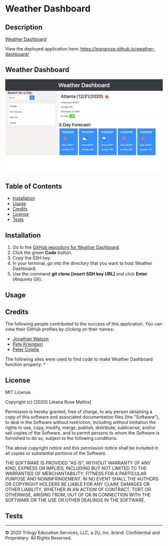 # Weather Dashboard
<!-- Badge goes here -->
## Description
[Weather Dashboard](https://jeanarose.github.io/weather-dashboard/) 

View the deployed application here: https://jeanarose.github.io/weather-dashboard/

## Weather Dashboard

![Screenshot of Weather Dashboard webpage.](assets/images/weather-dashboard-screenshot.png)

## Table of Contents 
* [Installation](#installation)
* [Usage](#usage)
* [Credits](#credits)
* [License](#license)
* [Tests](#tests)

## Installation
1. Go to the [GitHub repository for Weather Dashboard](https://github.com/jeanarose/weather-dashboard).
2. Click the green **Code** button.
3. Copy the SSH key.
4. In your terminal, go into the directory that you want to host Weather Dashboard. 
5. Use the command **git clone [insert SSH key URL]** and click **Enter** (*Requires Git*).

## Usage

## Credits
The following people contributed to the success of this application. You can view their GitHub profiles by clicking on their names:
* [Jonathan Watson](https://github.com/jonathanjwatson)
* [Pete Kriengsiri](https://github.com/pkriengsiri)
* [Peter Colella](https://github.com/petercolella)

The following sites were used to find code to make Weather Dashboard function properly:
* 

## License
MIT License

Copyright (c) [2020] [Jeana Rose Mathis]

Permission is hereby granted, free of charge, to any person obtaining a copy
of this software and associated documentation files (the "Software"), to deal
in the Software without restriction, including without limitation the rights
to use, copy, modify, merge, publish, distribute, sublicense, and/or sell
copies of the Software, and to permit persons to whom the Software is
furnished to do so, subject to the following conditions:

The above copyright notice and this permission notice shall be included in all
copies or substantial portions of the Software.

THE SOFTWARE IS PROVIDED "AS IS", WITHOUT WARRANTY OF ANY KIND, EXPRESS OR
IMPLIED, INCLUDING BUT NOT LIMITED TO THE WARRANTIES OF MERCHANTABILITY,
FITNESS FOR A PARTICULAR PURPOSE AND NONINFRINGEMENT. IN NO EVENT SHALL THE
AUTHORS OR COPYRIGHT HOLDERS BE LIABLE FOR ANY CLAIM, DAMAGES OR OTHER
LIABILITY, WHETHER IN AN ACTION OF CONTRACT, TORT OR OTHERWISE, ARISING FROM,
OUT OF OR IN CONNECTION WITH THE SOFTWARE OR THE USE OR OTHER DEALINGS IN THE
SOFTWARE.

## Tests

---

© 2020 Trilogy Education Services, LLC, a 2U, Inc. brand. Confidential and Proprietary. All Rights Reserved.
